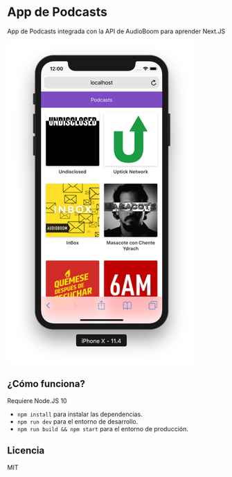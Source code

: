# App de Podcasts

App de Podcasts integrada con la API de AudioBoom para aprender Next.JS

![Captura de la App](./.readme-static/captura.png)

## ¿Cómo funciona?

Requiere Node.JS 10

* `npm install` para instalar las dependencias.
* `npm run dev` para el entorno de desarrollo.
* `npm run build && npm start` para el entorno de producción.

## Licencia

MIT

